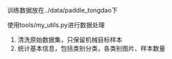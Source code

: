 训练数据放在../data/paddle_tongdao下

使用tools/my_utils.py进行数据处理
1. 清洗原始数据集，只保留机械目标样本
2. 统计基本信息，包括类别分类，各类别图片、样本数量